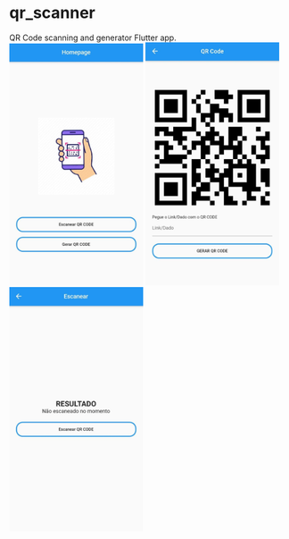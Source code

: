 # qr_scanner

QR Code scanning and generator Flutter app.
<br />
<img src="assets/images/imagem01.jpeg" width="240" />
<img src="assets/images/imagem02.jpeg" width="240" />
<img src="assets/images/imagem03.jpeg" width="240" />

